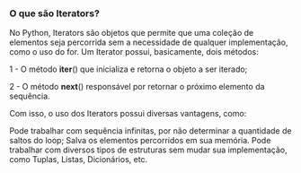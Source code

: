 ### O que são Iterators?

No Python, Iterators são objetos que permite que uma coleção de elementos seja percorrida sem a necessidade de qualquer implementação, como o uso do for. Um Iterator possui, basicamente, dois métodos:

1 - O método __iter__() que inicializa e retorna o objeto a ser iterado;

2 - O método __next__() responsável por retornar o próximo elemento da sequência.

Com isso, o uso dos Iterators possui diversas vantagens, como:

Pode trabalhar com sequência infinitas, por não determinar a quantidade de saltos do loop;
Salva os elementos percorridos em sua memória.
Pode trabalhar com diversos tipos de estruturas sem mudar sua implementação, como Tuplas, Listas, Dicionários, etc.